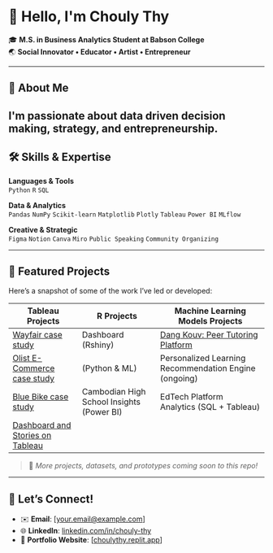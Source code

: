 # 👋 Hello, I'm Chouly Thy

🎓 **M.S. in Business Analytics Student at Babson College**  
🌏 **Social Innovator • Educator • Artist • Entrepreneur**

---

## 📖 About Me

I'm passionate about **data driven decision making, strategy, and entrepreneurship**. 
---

## 🛠️ Skills & Expertise

**Languages & Tools**  
`Python` `R` `SQL` 

**Data & Analytics**  
`Pandas` `NumPy` `Scikit-learn` `Matplotlib` `Plotly` `Tableau` `Power BI` `MLflow`

**Creative & Strategic**  
`Figma` `Notion` `Canva` `Miro` `Public Speaking` `Community Organizing`

---

## 🚀 Featured Projects

Here’s a snapshot of some of the work I’ve led or developed:

| **Tableau Projects**             | **R Projects**                               | **Machine Learning Models Projects**                           |
|---------------------------------------------|-------------------------------------------------------------|----------------------------------------------------------|
| [Wayfair case study](https://github.com/choulythy/Wayfair-A-B-Testing-Case)        | Dashboard (Rshiny)            | [Dang Kouv: Peer Tutoring Platform](#)                   |
| [Olist E-Commerce case study](https://github.com/choulythy/Olist-E-commerce-Case-)               |  (Python & ML)                 | Personalized Learning Recommendation Engine (ongoing)    |
| [Blue Bike case study](https://github.com/choulythy/Blue-Bike-Case/blob/main/README.md)  | Cambodian High School Insights (Power BI)                   | EdTech Platform Analytics (SQL + Tableau)                | 
| [Dashboard and Stories on Tableau](https://public.tableau.com/views/Homeworkweek12DashboardandStories/Story1?:language=en-US&:sid=&:redirect=auth&:display_count=n&:origin=viz_share_link)        |            |                |


> 📌 *More projects, datasets, and prototypes coming soon to this repo!*

---

## 🌟 Let’s Connect!

- ✉️ **Email**: [your.email@example.com]  
- 🌐 **LinkedIn**: [linkedin.com/in/chouly-thy](https://www.linkedin.com/in/chouly-thy)  
- 🧠 **Portfolio Website**: [[choulythy.replit.app](https://choulythy.replit.app/)]  
